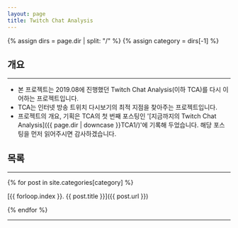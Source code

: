 ```yaml
---
layout: page
title: Twitch Chat Analysis
---
```

{% assign dirs = page.dir | split: "/" %}
{% assign category = dirs[-1] %}

## 개요

---

- 본 프로젝트는 2019.08에 진행했던 Twitch Chat Analysis(이하 TCA)를 다시 이어하는 프로젝트입니다.
- TCA는 인터넷 방송 트위치 다시보기의 최적 지점을 찾아주는 프로젝트입니다. 
- 프로젝트의 개요, 기획은 TCA의 첫 번째 포스팅인 '[지금까지의 Twitch Chat Analysis]({{ page.dir  |  downcase }}TCA1/)'에 기록해 두었습니다. 해당 포스팅을 먼저 읽어주시면 감사하겠습니다.



## 목록
---

{% for post in site.categories[category] %}

[{{ forloop.index }}. {{ post.title }}]({{ post.url }})

{% endfor  %}

---

